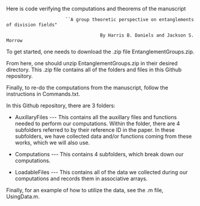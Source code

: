 Here is code verifying the computations and theorems of the manuscript

                          ``A group theoretic perspective on entanglements of division fields"
  
                                       By Harris B. Daniels and Jackson S. Morrow

To get started, one needs to download the .zip file EntanglementGroups.zip.

From here, one should unzip EntanglementGroups.zip in their desired directory. This .zip file contains all of the folders and files in this Github repository.

Finally, to re-do the computations from the manuscript, follow the instructions in Commands.txt.

In this Github repository, there are 3 folders:

  - AuxillaryFiles 
      --- This contains all the auxillary files and functions needed to perform our computations. Within the folder, there are 4 subfolders referred to by their               reference ID in the paper. In these subfolders, we have collected data and/or functions coming from these works, which we will also use.

  - Computations
      --- This contains 4 subfolders, which break down our computations. 

  - LoadableFiles
      --- This contains all of the data we collected during our computations and records them in associative arrays.
    
Finally, for an example of how to utilize the data, see the .m file, UsingData.m.
